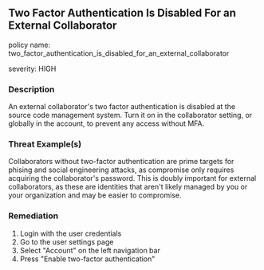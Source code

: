 ## Two Factor Authentication Is Disabled For an External Collaborator
policy name: two_factor_authentication_is_disabled_for_an_external_collaborator

severity: HIGH

### Description
An external collaborator's two factor authentication is disabled at the source code management system. Turn it on in the collaborator setting, or globally in the account, to prevent any access without MFA.

### Threat Example(s)
Collaborators without two-factor authentication are prime targets for phising and social engineering attacks, as compromise only requires acquiring the collaborator's password.
This is doubly important for external collaborators, as these are identities that aren't likely managed by you or your organization and may be easier to compromise.



### Remediation
1. Login with the user credentials
2. Go to the user settings page
3. Select "Account" on the left navigation bar
4. Press "Enable two-factor authentication"



